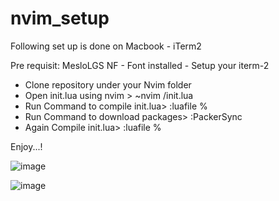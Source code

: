 # nvim_setup

Following set up is done on Macbook - iTerm2

Pre requisit: MesloLGS NF - Font installed - Setup your iterm-2 

- Clone repository under your Nvim folder
- Open init.lua using nvim >         ~nvim <Path to init.lua file>/init.lua
- Run Command to compile init.lua>  :luafile %
- Run Command to download packages> :PackerSync
- Again Compile init.lua>  :luafile %

Enjoy...!

![image](https://user-images.githubusercontent.com/72194637/149576502-31aa93d1-2c81-4303-8df6-d1c535cafd5b.png)

![image](https://user-images.githubusercontent.com/72194637/149575583-d434e084-2db3-4201-b9ce-d00b3441b582.png)
